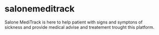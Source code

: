 # salonemeditrack
Salone MediTrack is here to help patient with signs and symptons of sickness and provide medical advise and treatement trought this platform.

